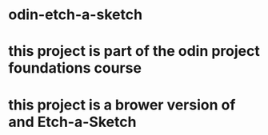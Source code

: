 # odin-etch-a-sketch
#
# this project is part of the odin project foundations course
#
# this project is a brower version of and Etch-a-Sketch